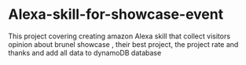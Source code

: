 # Alexa-skill-for-showcase-event
This project covering creating amazon Alexa skill that collect visitors opinion about brunel showcase , their best project, the project rate and thanks and add all data to dynamoDB database
